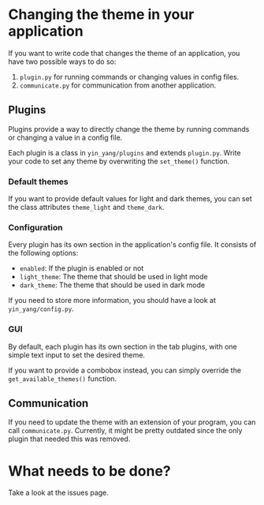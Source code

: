 # Changing the theme in your application

If you want to write code that changes the theme of an application,
you have two possible ways to do so:

1. `plugin.py` for running commands or changing values in config files.
2. `communicate.py` for communication from another application.


## Plugins

Plugins provide a way to directly change the theme by running commands or
changing a value in a config file.

Each plugin is a class in `yin_yang/plugins` and extends `plugin.py`.
Write your code to set any theme by overwriting the `set_theme()` function.


### Default themes

If you want to provide default values for light and dark themes,
you can set the class attributes `theme_light` and `theme_dark`.


### Configuration

Every plugin has its own section in the application's config file.
It consists of the following options:
- `enabled`: If the plugin is enabled or not
- `light_theme`: The theme that should be used in light mode
- `dark_theme`: The theme that should be used in dark mode

If you need to store more information, you should have a look at `yin_yang/config.py`.


### GUI

By default, each plugin has its own section in the tab plugins,
with one simple text input to set the desired theme.

If you want to provide a combobox instead, you can simply override the `get_available_themes()` function.


## Communication

If you need to update the theme with an extension of your program, you can call `communicate.py`.
Currently, it might be pretty outdated since the only plugin that needed this was removed.


# What needs to be done?

Take a look at the issues page.